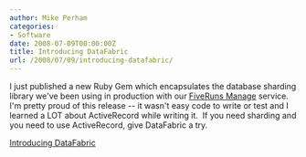 ```yaml
---
author: Mike Perham
categories:
- Software
date: 2008-07-09T00:00:00Z
title: Introducing DataFabric
url: /2008/07/09/introducing-datafabric/
---
```


I just published a new Ruby Gem which encapsulates the database sharding library we've been using in production with our [FiveRuns Manage][1] service.  I'm pretty proud of this release -- it wasn't easy code to write or test and I learned a LOT about ActiveRecord while writing it.  If you need sharding and you need to use ActiveRecord, give DataFabric a try.

[Introducing DataFabric][2]

 [1]: http://fiveruns.com/products/manage
 [2]: http://blog.fiveruns.com/2008/7/9/introducing-data_fabric
